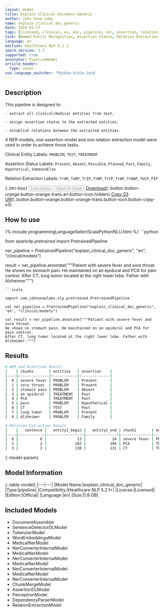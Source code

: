 ```yaml
---
layout: model
title: Explain Clinical Document Generic
author: John Snow Labs
name: explain_clinical_doc_generic
date: 2024-01-17
tags: [licensed, clinical, en, doc, pipeline, ner, assertion, relation_extraction, generic]
task: [Named Entity Recognition, Assertion Status, Relation Extraction, Pipeline Healthcare]
language: en
edition: Healthcare NLP 5.2.1
spark_version: 3.2
supported: true
annotator: PipelineModel
article_header:
  type: cover
use_language_switcher: "Python-Scala-Java"
---
```


## Description

This pipeline is designed to:

    - extract all clinical/medical entities from text,

    - assign assertion status to the extracted entities,

    - establish relations between the extracted entities.

4 NER models, one assertion model and one relation extraction model were used in order to achieve those tasks.

Clinical Entity Labels: `PROBLEM`, `TEST`, `TREATMENT`

Assertion Status Labels: `Present`, `Absent`, `Possible`, `Planned`, `Past`, `Family`, `Hypotetical`, `SomeoneElse`

Relation Extraction Labels: `TrAP`, `TeRP`, `TrIP`, `TrWP`, `TrCP`, `TrAP`, `TrNAP`, `TeCP`, `PIP`

{:.btn-box}
<button class="button button-orange" disabled>Live Demo</button>
<button class="button button-orange" disabled>Open in Colab</button>
[Download](https://s3.amazonaws.com/auxdata.johnsnowlabs.com/clinical/models/explain_clinical_doc_generic_en_5.2.1_3.2_1705509431473.zip){:.button.button-orange.button-orange-trans.arr.button-icon.hidden}
[Copy S3 URI](s3://auxdata.johnsnowlabs.com/clinical/models/explain_clinical_doc_generic_en_5.2.1_3.2_1705509431473.zip){:.button.button-orange.button-orange-trans.button-icon.button-copy-s3}

## How to use



<div class="tabs-box" markdown="1">
{% include programmingLanguageSelectScalaPythonNLU.html %}
```python

from sparknlp.pretrained import PretrainedPipeline

ner_pipeline = PretrainedPipeline("explain_clinical_doc_generic", "en", "clinical/models")

result = ner_pipeline.annotate("""Patient with severe fever and sore throat.
He shows no stomach pain. He maintained on an epidural and PCA for pain control.
After CT, lung tumor located at the right lower lobe. Father with Alzheimer.""")

```
```scala

import com.johnsnowlabs.nlp.pretrained.PretrainedPipeline

val ner_pipeline = PretrainedPipeline("explain_clinical_doc_generic", "en", "clinical/models")

val result = ner_pipeline.annotate("""Patient with severe fever and sore throat.
He shows no stomach pain. He maintained on an epidural and PCA for pain control.
After CT, lung tumor located at the right lower lobe. Father with Alzheimer.""")

```
</div>

## Results

```bash
# NER and Assertion Result
|    | chunks       | entities   | assertion    |
|---:|:-------------|:-----------|:-------------|
|  0 | severe fever | PROBLEM    | Present      |
|  1 | sore throat  | PROBLEM    | Present      |
|  2 | stomach pain | PROBLEM    | Absent       |
|  3 | an epidural  | TREATMENT  | Past         |
|  4 | PCA          | TREATMENT  | Past         |
|  5 | pain         | PROBLEM    | Hypothetical |
|  6 | CT           | TEST       | Past         |
|  7 | lung tumor   | PROBLEM    | Present      |
|  8 | Alzheimer    | PROBLEM    | Family       |

# Relation Extraction Result
|    |   sentence |   entity1_begin |   entity1_end | chunk1       | entity1   |   entity2_begin |   entity2_end | chunk2      | entity2   | relation   |   confidence |
|---:|-----------:|----------------:|--------------:|:-------------|:----------|----------------:|--------------:|:------------|:----------|:-----------|-------------:|
|  0 |          0 |              13 |            24 | severe fever | PROBLEM   |              30 |            40 | sore throat | PROBLEM   | PIP        |     0.999998 |
|  2 |          2 |             102 |           104 | PCA          | TREATMENT |             110 |           113 | pain        | PROBLEM   | TrAP       |     0.998956 |
|  3 |          3 |             130 |           131 | CT           | TEST      |             134 |           143 | lung tumor  | PROBLEM   | TeRP       |     1        |
```

{:.model-param}
## Model Information

{:.table-model}
|---|---|
|Model Name:|explain_clinical_doc_generic|
|Type:|pipeline|
|Compatibility:|Healthcare NLP 5.2.1+|
|License:|Licensed|
|Edition:|Official|
|Language:|en|
|Size:|1.8 GB|

## Included Models

- DocumentAssembler
- SentenceDetectorDLModel
- TokenizerModel
- WordEmbeddingsModel
- MedicalNerModel
- NerConverterInternalModel
- MedicalNerModel
- NerConverterInternalModel
- MedicalNerModel
- NerConverterInternalModel
- MedicalNerModel
- NerConverterInternalModel
- ChunkMergeModel
- AssertionDLModel
- PerceptronModel
- DependencyParserModel
- RelationExtractionModel
